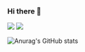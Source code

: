 ### Hi there 👋

<!--
**Dalguring/Dalguring** is a ✨ _special_ ✨ repository because its `README.md` (this file) appears on your GitHub profile.

Here are some ideas to get you started:

- 🔭 I’m currently working on ...
- 🌱 I’m currently learning ...
- 👯 I’m looking to collaborate on ...
- 🤔 I’m looking for help with ...
- 💬 Ask me about ...
- 📫 How to reach me: ...
- 😄 Pronouns: ...
- ⚡ Fun fact: ...
-->
<a><img src="https://img.shields.io/badge/blussm@kakao.com-101010?style=flat&logo=Minutemailer&logoColor=FFFFFF"/></a>
<a href="https://www.notion.so/daljee/Study-7ade030312c7458fa36ec17a6e339694" target="_blank"><img src="https://img.shields.io/badge/Notion-FAF4C0?style=flat&logo=Notion&logoColor=000000"/></a>
<br>

![Anurag's GitHub stats](https://github-readme-stats.vercel.app/api?username=Dalguring&show_icons=true&theme=radical)<br>

